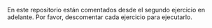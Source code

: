 En este repositorio están comentados desde el segundo ejercicio en adelante. Por favor, descomentar cada ejercicio para ejecutarlo. 
